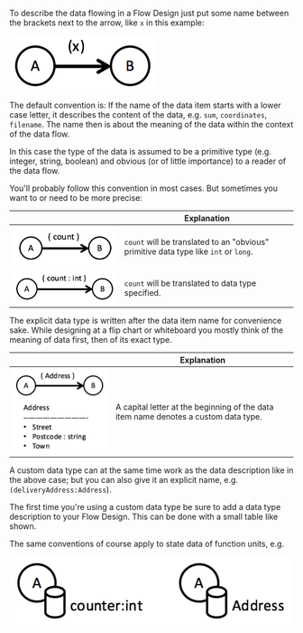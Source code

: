 To describe the data flowing in a Flow Design just put some name between the brackets next to the arrow, like `x` in this example:

![A tuple of data flowing](images/data_types/singledata2.png)

The default convention is: If the name of the data item starts with a lower case letter, it describes the content of the data, e.g. `sum`, `coordinates`, `filename`. The name then is about the meaning of the data within the context of the data flow.

In this case the type of the data is assumed to be a primitive type (e.g. integer, string, boolean) and obvious (or of little importance) to a reader of the data flow.

You'll probably follow this convention in most cases. But sometimes you want to or need to be more precise:

|  	|   Explanation	|
|---	|---	|
|   ![Implicit data type](images/data_types/implicit_type.png)	|  `count` will be translated to an "obvious" primitive data type like `int` or `long`. 	|
|   ![Explicit data type](images/data_types/explicit_type.png)	|  `count` will be translated to data type specified. 	|
The explicit data type is written after the data item name for convenience sake. While designing at a flip chart or whiteboard you mostly think of the meaning of data first, then of its exact type.

|  	|   Explanation	|
|---	|---	|
|   ![Custom data type](images/data_types/custom_type.png)	|  A capital letter at the beginning of the data item name denotes a custom data type.  	|

A custom data type can at the same time work as the data description like in the above case; but you can also give it an explicit name, e.g. `(deliveryAddress:Address`).

The first time you're using a custom data type be sure to add a data type description to your Flow Design. This can be done with a small table like shown.

The same conventions of course apply to state data of function units, e.g.

![Type state](images/data_types/state.png)


